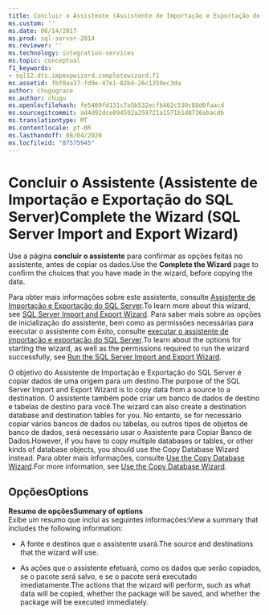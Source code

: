 ```yaml
---
title: Concluir o Assistente (Assistente de Importação e Exportação do SQL Server) | Microsoft Docs
ms.custom: ''
ms.date: 06/14/2017
ms.prod: sql-server-2014
ms.reviewer: ''
ms.technology: integration-services
ms.topic: conceptual
f1_keywords:
- sql12.dts.impexpwizard.completewizard.f1
ms.assetid: fbf0aa37-fd9e-47e1-82b4-26c1359ec3da
author: chugugrace
ms.author: chugu
ms.openlocfilehash: fe5409fd131c7a5b532ecfb462c530c88d0faacd
ms.sourcegitcommit: ad4d92dce894592a259721a1571b1d8736abacdb
ms.translationtype: MT
ms.contentlocale: pt-BR
ms.lasthandoff: 08/04/2020
ms.locfileid: "87575945"
---
```

# <a name="complete-the-wizard-sql-server-import-and-export-wizard"></a><span data-ttu-id="38139-102">Concluir o Assistente (Assistente de Importação e Exportação do SQL Server)</span><span class="sxs-lookup"><span data-stu-id="38139-102">Complete the Wizard (SQL Server Import and Export Wizard)</span></span>
  <span data-ttu-id="38139-103">Use a página **concluir o assistente** para confirmar as opções feitas no assistente, antes de copiar os dados.</span><span class="sxs-lookup"><span data-stu-id="38139-103">Use the **Complete the Wizard** page to confirm the choices that you have made in the wizard, before copying the data.</span></span>  
  
 <span data-ttu-id="38139-104">Para obter mais informações sobre este assistente, consulte [Assistente de Importação e Exportação do SQL Server](import-and-export-data-with-the-sql-server-import-and-export-wizard.md).</span><span class="sxs-lookup"><span data-stu-id="38139-104">To learn more about this wizard, see [SQL Server Import and Export Wizard](import-and-export-data-with-the-sql-server-import-and-export-wizard.md).</span></span> <span data-ttu-id="38139-105">Para saber mais sobre as opções de inicialização do assistente, bem como as permissões necessárias para executar o assistente com êxito, consulte [executar o assistente de importação e exportação do SQL Server](start-the-sql-server-import-and-export-wizard.md).</span><span class="sxs-lookup"><span data-stu-id="38139-105">To learn about the options for starting the wizard, as well as the permissions required to run the wizard successfully, see [Run the SQL Server Import and Export Wizard](start-the-sql-server-import-and-export-wizard.md).</span></span>  
  
 <span data-ttu-id="38139-106">O objetivo do Assistente de Importação e Exportação do SQL Server é copiar dados de uma origem para um destino.</span><span class="sxs-lookup"><span data-stu-id="38139-106">The purpose of the SQL Server Import and Export Wizard is to copy data from a source to a destination.</span></span> <span data-ttu-id="38139-107">O assistente também pode criar um banco de dados de destino e tabelas de destino para você.</span><span class="sxs-lookup"><span data-stu-id="38139-107">The wizard can also create a destination database and destination tables for you.</span></span> <span data-ttu-id="38139-108">No entanto, se for necessário copiar vários bancos de dados ou tabelas, ou outros tipos de objetos de banco de dados, será necessário usar o Assistente para Copiar Banco de Dados.</span><span class="sxs-lookup"><span data-stu-id="38139-108">However, if you have to copy multiple databases or tables, or other kinds of database objects, you should use the Copy Database Wizard instead.</span></span> <span data-ttu-id="38139-109">Para obter mais informações, consulte [Use the Copy Database Wizard](../../relational-databases/databases/use-the-copy-database-wizard.md).</span><span class="sxs-lookup"><span data-stu-id="38139-109">For more information, see [Use the Copy Database Wizard](../../relational-databases/databases/use-the-copy-database-wizard.md).</span></span>  
  
## <a name="options"></a><span data-ttu-id="38139-110">Opções</span><span class="sxs-lookup"><span data-stu-id="38139-110">Options</span></span>  
 <span data-ttu-id="38139-111">**Resumo de opções**</span><span class="sxs-lookup"><span data-stu-id="38139-111">**Summary of options**</span></span>  
 <span data-ttu-id="38139-112">Exibe um resumo que inclui as seguintes informações:</span><span class="sxs-lookup"><span data-stu-id="38139-112">View a summary that includes the following information:</span></span>  
  
-   <span data-ttu-id="38139-113">A fonte e destinos que o assistente usará.</span><span class="sxs-lookup"><span data-stu-id="38139-113">The source and destinations that the wizard will use.</span></span>  
  
-   <span data-ttu-id="38139-114">As ações que o assistente efetuará, como os dados que serão copiados, se o pacote será salvo, e se o pacote será executado imediatamente.</span><span class="sxs-lookup"><span data-stu-id="38139-114">The actions that the wizard will perform, such as what data will be copied, whether the package will be saved, and whether the package will be executed immediately.</span></span>  
  
  
